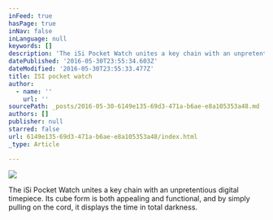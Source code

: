 ```yaml
---
inFeed: true
hasPage: true
inNav: false
inLanguage: null
keywords: []
description: 'The iSi Pocket Watch unites a key chain with an unpretentious digital timepiece. Its cube form is both appealing and functional, and by simply pulling on the cord, it displays the time in total darkness. '
datePublished: '2016-05-30T23:55:34.603Z'
dateModified: '2016-05-30T23:55:33.477Z'
title: ISI pocket watch
author:
  - name: ''
    url: ''
sourcePath: _posts/2016-05-30-6149e135-69d3-471a-b6ae-e8a105353a48.md
authors: []
publisher: null
starred: false
url: 6149e135-69d3-471a-b6ae-e8a105353a48/index.html
_type: Article

---
```

![](https://the-grid-user-content.s3-us-west-2.amazonaws.com/fdb05f51-4a3a-4b90-ad2f-3ce4d511059a.gif)

The iSi Pocket Watch unites a key chain with an unpretentious digital timepiece. Its cube form is both appealing and functional, and by simply pulling on the cord, it displays the time in total darkness.